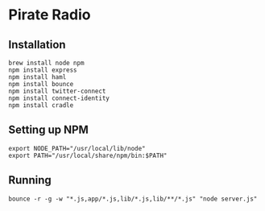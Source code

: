 # Pirate Radio

## Installation

    brew install node npm
    npm install express
    npm install haml
    npm install bounce
    npm install twitter-connect
    npm install connect-identity
    npm install cradle
    
## Setting up NPM

    export NODE_PATH="/usr/local/lib/node"
    export PATH="/usr/local/share/npm/bin:$PATH"

## Running

    bounce -r -g -w "*.js,app/*.js,lib/*.js,lib/**/*.js" "node server.js"
